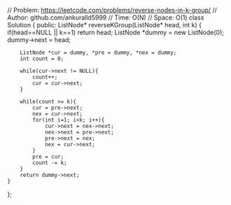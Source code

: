 // Problem: https://leetcode.com/problems/reverse-nodes-in-k-group/
// Author: github.com/ankuralld5999
// Time: O(N)
// Space: O(1)
class Solution {
public:
    ListNode* reverseKGroup(ListNode* head, int k) {
        if(head==NULL || k==1)
            return head;
        ListNode *dummy = new ListNode(0);
        dummy->next = head;
        
        ListNode *cur = dummy, *pre = dummy, *nex = dummy;
        int count = 0;
        
        while(cur->next != NULL){
            count++;
            cur = cur->next;
        }
        
        while(count >= k){
            cur = pre->next;
            nex = cur->next;
            for(int i=1; i<k; i++){
                cur->next = nex->next;
                nex->next = pre->next;
                pre->next = nex;
                nex = cur->next;
            }
            pre = cur;
            count -= k;
        }
        return dummy->next;
    }
};
